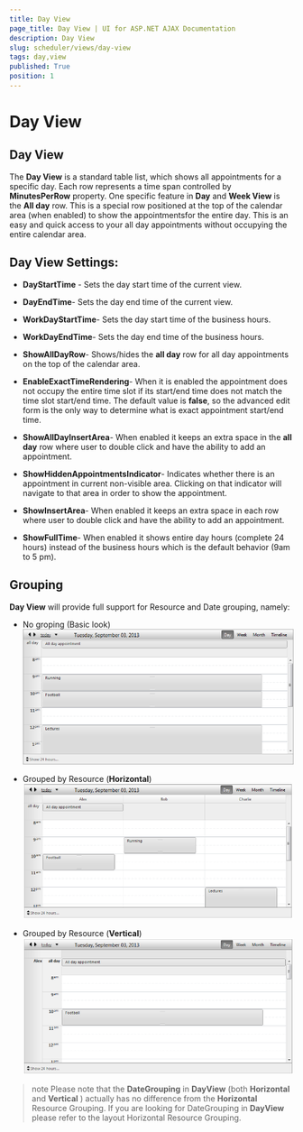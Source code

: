 ```yaml
---
title: Day View
page_title: Day View | UI for ASP.NET AJAX Documentation
description: Day View
slug: scheduler/views/day-view
tags: day,view
published: True
position: 1
---
```


# Day View



## Day View

The __Day View__ is a standard table list, which shows all appointments for a specific day. Each row represents a time span controlled by __MinutesPerRow__ property. One specific feature in __Day__ and __Week View__ is the __All day__ row. This is a special row positioned at the top of the calendar area (when enabled) to show the appointmentsfor the entire day. This is an easy and quick access to your all day appointments without occupying the entire calendar area.

## Day View Settings:

* __DayStartTime__ - Sets the day start time of the current view.

* __DayEndTime__- Sets the day end time of the current view.

* __WorkDayStartTime__- Sets the day start time of the business hours.

* __WorkDayEndTime__- Sets the day end time of the business hours.

* __ShowAllDayRow__- Shows/hides the __all day__ row for all day appointments on the top of the calendar area.

* __EnableExactTimeRendering__- When it is enabled the appointment does not occupy the entire time slot if its start/end time does not match the time slot start/end time. The default value is __false__, so the advanced edit form is the only way to determine what is exact appointment start/end time.

* __ShowAllDayInsertArea__- When enabled it keeps an extra space in the __all day__ row where user to double click and have the ability to add an appointment.

* __ShowHiddenAppointmentsIndicator__- Indicates whether there is an appointment in current non-visible area. Clicking on that indicator will navigate to that area in order to show the appointment.

* __ShowInsertArea__- When enabled it keeps an extra space in each row where user to double click and have the ability to add an appointment.

* __ShowFullTime__- When enabled it shows entire day hours (complete 24 hours) instead of the business hours which is the default behavior (9am to 5 pm).

## Grouping

__Day View__ will provide full support for Resource and Date grouping, namely:

* No groping (Basic look)![scheduler-views-dayview-nogrouping](images/scheduler-views-dayview-nogrouping.png)

* Grouped by Resource (__Horizontal__)![scheduler-views-dayview-horizontalgroupingbyresource](images/scheduler-views-dayview-horizontalgroupingbyresource.png)

* Grouped by Resource (__Vertical__)![scheduler-views-dayview-verticalgroupingbyresource](images/scheduler-views-dayview-verticalgroupingbyresource.png)

>note Please note that the __DateGrouping__ in __DayView__ (both __Horizontal__ and __Vertical__ ) actually has no difference from the __Horizontal__ Resource Grouping. If you are looking for DateGrouping in __DayView__ please refer to the layout Horizontal Resource Grouping.
>

